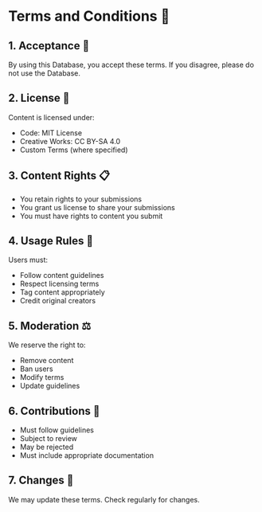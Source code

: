 # Terms and Conditions 📄

## 1. Acceptance 🤝
By using this Database, you accept these terms. If you disagree, please do not use the Database.

## 2. License 📜
Content is licensed under:
- Code: MIT License
- Creative Works: CC BY-SA 4.0
- Custom Terms (where specified)

## 3. Content Rights 📋
- You retain rights to your submissions
- You grant us license to share your submissions
- You must have rights to content you submit

## 4. Usage Rules 📌
Users must:
- Follow content guidelines
- Respect licensing terms
- Tag content appropriately
- Credit original creators

## 5. Moderation ⚖️
We reserve the right to:
- Remove content
- Ban users
- Modify terms
- Update guidelines

## 6. Contributions 🤲
- Must follow guidelines
- Subject to review
- May be rejected
- Must include appropriate documentation

## 7. Changes 🔄
We may update these terms. Check regularly for changes.